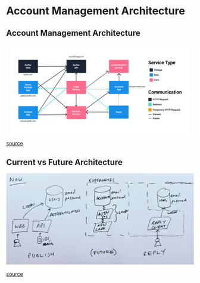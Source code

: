 # Account Management Architecture

## Account Management Architecture
![Account Management Architecture Diagram](media/diagram-account-management-architecture.png)

[source](https://www.figma.com/file/Kx80Sial6HI6wGFkOtwZ3XsJ/Account-Management-Architecture-Diagram?node-id=1%3A2)

## Current vs Future Architecture
![Current vs Future Architecture Diagram](media/diagram-current-vs-future-architecture.jpeg)

[source](https://paper.dropbox.com/doc/Publish-Customers-to-Auth-Svc-Single-Sign-on-Plan--AIXL5lT8Tde0KBC0nVfp_pE3Ag-vaBfEGnKFmkQEnNSwt77F#:uid=890073171204273466161238&h2=Diagrams)
